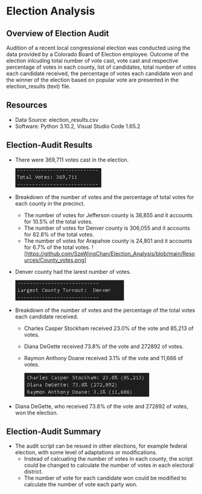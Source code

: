 # Election Analysis

## Overview of Election Audit
Audition of a recent local congressional election was conducted using the data provided by a Colorado Board of Election employee.  Outcome of the election inlcuding total number of vote cast, vote cast and respective percentage of votes in each county, list of candidates, total number of votes each candidate received, the percentage of votes each candidate won and the winner of the election based on popular vote are presented in the election_results (text) file.

## Resources
- Data Source: election_results.csv
- Software: Python 3.10.2, Visual Studio Code 1.65.2

## Election-Audit Results
- There were 369,711 votes cast in the election.
  
  ![Total_votes](https://github.com/SzeWingChan/Election_Analysis/blob/main/Resources/Total_votes.png)

- Breakdown of the number of votes and the percentage of total votes for each county in the precinct.
  - The number of votes for Jefferson county is 38,855 and it accounts for 10.5% of the total votes.
  - The number of votes for Denver county is 306,055 and it accounts for 82.8% of the total votes.
  - The number of votes for Arapahoe county is 24,801 and it accounts for 6.7% of the total votes.
  ![https://github.com/SzeWingChan/Election_Analysis/blob/main/Resources/County_votes.png]

- Denver county had the larest number of votes.
  
  ![Largest_county_turnout](https://github.com/SzeWingChan/Election_Analysis/blob/main/Resources/Largest_county_turnout.png)

- Breakdown of the number of votes and the percentage of the total votes each candidate received.
  - Charles Casper Stockham received 23.0% of the vote and 85,213 of votes.
  - Diana DeGette received 73.8% of the vote and 272892 of votes.
  - Raymon Anthony Doane received 3.1% of the vote and 11,666 of votes.
  
    ![Candidates_votecount](https://github.com/SzeWingChan/Election_Analysis/blob/main/Resources/Candidates_votecount.png)

 -  Diana DeGette, who received 73.8% of the vote and 272892 of votes, won the election.

## Election-Audit Summary
- The audit script can be resued in other elections, for example federal election, with some level of adaptations or modifications.  
  - Instead of calcuating the number of votes in each county, the script could be changed to calculate the number of votes in each electoral district.  
  - The number of vote for each candidate won could be modified to calculate the number of vote each party won.


